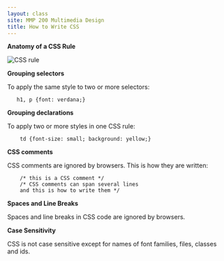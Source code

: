 ```yaml
---
layout: class
site: MMP 200 Multimedia Design
title: How to Write CSS
---
```


**Anatomy of a CSS Rule**


![CSS rule]({{site.url}}/{{site.baseurl}}/css/cssrule1.png)


**Grouping selectors**

To apply the same style to two or more selectors:
       
       h1, p {font: verdana;}

**Grouping declarations**

To apply two or more styles in one CSS rule:

        td {font-size: small; background: yellow;}

**CSS comments**

CSS comments are ignored by browsers. This is how they are written:

        /* this is a CSS comment */
        /* CSS comments can span several lines
        and this is how to write them */

**Spaces and Line Breaks**

Spaces and line breaks in CSS code are ignored by browsers.

**Case Sensitivity**

CSS is not case sensitive except for names of font families, files, classes and ids.
